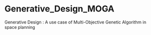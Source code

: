 # Generative_Design_MOGA
Generative Design : A use case of Multi-Objective Genetic Algorithm in space planning
